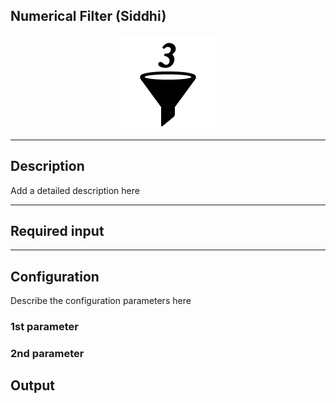 ## Numerical Filter (Siddhi)

<p align="center"> 
    <img src="icon.png" width="150px;"/>
</p>

***

## Description


Add a detailed description here

***

## Required input


***

## Configuration

Describe the configuration parameters here

### 1st parameter


### 2nd parameter

## Output
